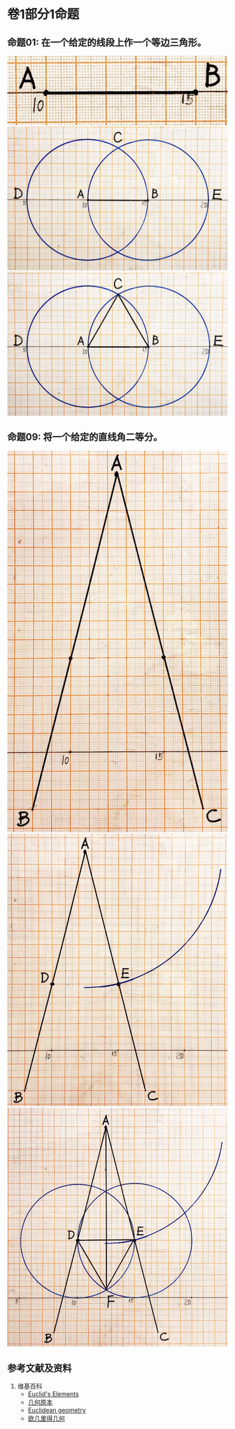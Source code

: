 ﻿# 卷1部分1命题

## 命题01: 在一个给定的线段上作一个等边三角形。
![](/images/欧几里得几何/欧几里得元素中典型的几何实验/卷1部分1命题/1a1.jpg)
![](/images/欧几里得几何/欧几里得元素中典型的几何实验/卷1部分1命题/1a2.jpg)
![](/images/欧几里得几何/欧几里得元素中典型的几何实验/卷1部分1命题/1a3.jpg)

## 命题09: 将一个给定的直线角二等分。
![](/images/欧几里得几何/欧几里得元素中典型的几何实验/卷1部分1命题/9a1.jpg)
![](/images/欧几里得几何/欧几里得元素中典型的几何实验/卷1部分1命题/9a2.jpg)
![](/images/欧几里得几何/欧几里得元素中典型的几何实验/卷1部分1命题/9a3.jpg)

## 参考文献及资料

1. 维基百科
	- [Euclid's Elements](https://en.wikipedia.org/wiki/Euclid%27s_Elements) 
	- [几何原本](https://zh.wikipedia.org/wiki/%E5%87%A0%E4%BD%95%E5%8E%9F%E6%9C%AC) 
	- [Euclidean geometry](https://en.wikipedia.org/wiki/Euclidean_geometry) 
	- [欧几里得几何](https://zh.wikipedia.org/wiki/%E6%AC%A7%E5%87%A0%E9%87%8C%E5%BE%97%E5%87%A0%E4%BD%95) 



